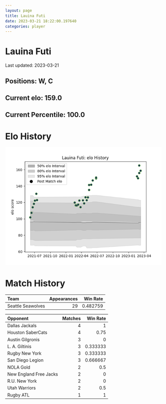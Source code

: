 ```yaml
---  
layout: page  
title: Lauina Futi  
date: 2023-03-21 18:22:00.197640  
categories: player  
---
```

# Lauina Futi


Last updated: 2023-03-21
## Positions: W, C

## Current elo: 159.0

## Current Percentile: 100.0

# Elo History


![elo history](history_LauinaFuti.png)
# Match History


| Team              |   Appearances |   Win Rate |
|:------------------|--------------:|-----------:|
| Seattle Seawolves |            29 |   0.482759 |

| Opponent               |   Matches |   Win Rate |
|:-----------------------|----------:|-----------:|
| Dallas Jackals         |         4 |   1        |
| Houston SaberCats      |         4 |   0.75     |
| Austin Gilgronis       |         3 |   0        |
| L. A. Giltinis         |         3 |   0.333333 |
| Rugby New York         |         3 |   0.333333 |
| San Diego Legion       |         3 |   0.666667 |
| NOLA Gold              |         2 |   0.5      |
| New England Free Jacks |         2 |   0        |
| R.U. New York          |         2 |   0        |
| Utah Warriors          |         2 |   0.5      |
| Rugby ATL              |         1 |   1        |